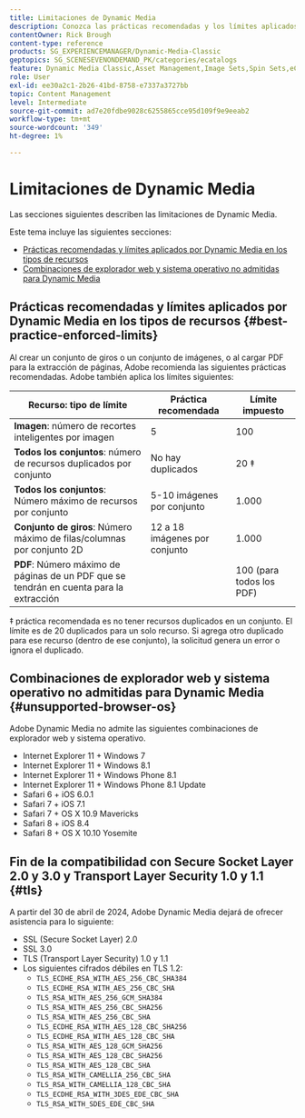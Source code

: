```yaml
---
title: Limitaciones de Dynamic Media
description: Conozca las prácticas recomendadas y los límites aplicados al crear un conjunto de imágenes o un conjunto de giros, o al cargar un PDF. Obtenga información también sobre las combinaciones de explorador web y sistema operativo no admitidas para Dynamic Media.
contentOwner: Rick Brough
content-type: reference
products: SG_EXPERIENCEMANAGER/Dynamic-Media-Classic
geptopics: SG_SCENESEVENONDEMAND_PK/categories/ecatalogs
feature: Dynamic Media Classic,Asset Management,Image Sets,Spin Sets,eCatalog
role: User
exl-id: ee30a2c1-2b26-41bd-8758-e7337a3727bb
topic: Content Management
level: Intermediate
source-git-commit: ad7e20fdbe9028c6255865cce95d109f9e9eeab2
workflow-type: tm+mt
source-wordcount: '349'
ht-degree: 1%

---
```


# Limitaciones de Dynamic Media

Las secciones siguientes describen las limitaciones de Dynamic Media.

Este tema incluye las siguientes secciones:

* [Prácticas recomendadas y límites aplicados por Dynamic Media en los tipos de recursos](#best-practice-enforced-limits)
* [Combinaciones de explorador web y sistema operativo no admitidas para Dynamic Media](#unsupported-browser-os)

## Prácticas recomendadas y límites aplicados por Dynamic Media en los tipos de recursos {#best-practice-enforced-limits}

Al crear un conjunto de giros o un conjunto de imágenes, o al cargar PDF para la extracción de páginas, Adobe recomienda las siguientes prácticas recomendadas. Adobe también aplica los límites siguientes:

| Recurso: tipo de límite | Práctica recomendada | Límite impuesto |
| --- | --- | --- |
| **Imagen**: número de recortes inteligentes por imagen | 5 | 100 |
| **Todos los conjuntos**: número de recursos duplicados por conjunto | No hay duplicados | 20 ‡ |
| **Todos los conjuntos**: Número máximo de recursos por conjunto | 5-10 imágenes por conjunto | 1.000 |
| **Conjunto de giros**: Número máximo de filas/columnas por conjunto 2D | 12 a 18 imágenes por conjunto | 1.000 |
| **PDF**: Número máximo de páginas de un PDF que se tendrán en cuenta para la extracción |  | 100 (para todos los PDF) |

‡ práctica recomendada es no tener recursos duplicados en un conjunto. El límite es de 20 duplicados para un solo recurso. Si agrega otro duplicado para ese recurso (dentro de ese conjunto), la solicitud genera un error o ignora el duplicado.

<!-- See also [Dynamic Media limitations](/help/using/assets/limitations.md). -->

## Combinaciones de explorador web y sistema operativo no admitidas para Dynamic Media {#unsupported-browser-os}

<!-- CQDOC-19433 -->

Adobe Dynamic Media no admite las siguientes combinaciones de explorador web y sistema operativo.

* Internet Explorer 11 + Windows 7
* Internet Explorer 11 + Windows 8.1
* Internet Explorer 11 + Windows Phone 8.1
* Internet Explorer 11 + Windows Phone 8.1 Update
* Safari 6 + iOS 6.0.1
* Safari 7 + iOS 7.1
* Safari 7 + OS X 10.9 Mavericks
* Safari 8 + iOS 8.4
* Safari 8 + OS X 10.10 Yosemite

## Fin de la compatibilidad con Secure Socket Layer 2.0 y 3.0 y Transport Layer Security 1.0 y 1.1 {#tls}

<!-- CQDOC-19433 (original ticket)
and CQDOC-19792 (removed as per this ticket December 5, 2022) -->

A partir del 30 de abril de 2024, Adobe Dynamic Media dejará de ofrecer asistencia para lo siguiente:

* SSL (Secure Socket Layer) 2.0
* SSL 3.0
* TLS (Transport Layer Security) 1.0 y 1.1
* Los siguientes cifrados débiles en TLS 1.2:
   * `TLS_ECDHE_RSA_WITH_AES_256_CBC_SHA384`
   * `TLS_ECDHE_RSA_WITH_AES_256_CBC_SHA`
   * `TLS_RSA_WITH_AES_256_GCM_SHA384`
   * `TLS_RSA_WITH_AES_256_CBC_SHA256`
   * `TLS_RSA_WITH_AES_256_CBC_SHA`
   * `TLS_ECDHE_RSA_WITH_AES_128_CBC_SHA256`
   * `TLS_ECDHE_RSA_WITH_AES_128_CBC_SHA`
   * `TLS_RSA_WITH_AES_128_GCM_SHA256`
   * `TLS_RSA_WITH_AES_128_CBC_SHA256`
   * `TLS_RSA_WITH_AES_128_CBC_SHA`
   * `TLS_RSA_WITH_CAMELLIA_256_CBC_SHA`
   * `TLS_RSA_WITH_CAMELLIA_128_CBC_SHA`
   * `TLS_ECDHE_RSA_WITH_3DES_EDE_CBC_SHA`
   * `TLS_RSA_WITH_SDES_EDE_CBC_SHA`

